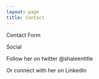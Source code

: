 ```yaml
---
layout: page
title: Contact
---
```

Contact Form 

Social

Follow her on twitter @shaleentitle

Or connect with her on LinkedIn
